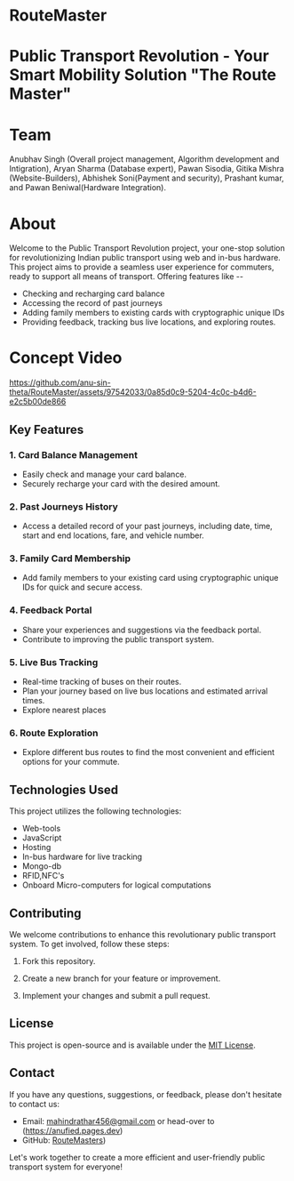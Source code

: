 <!DOCTYPE html>
# RouteMaster
# Public Transport Revolution - Your Smart Mobility Solution "The Route Master"
# Team
Anubhav Singh (Overall project management, Algorithm development and Intigration), Aryan Sharma (Database expert), Pawan Sisodia, Gitika Mishra (Website-Builders), Abhishek Soni(Payment and security), Prashant kumar, and Pawan Beniwal(Hardware Integration).

# About
Welcome to the Public Transport Revolution project, your one-stop solution for revolutionizing  Indian public transport using web and in-bus hardware. This project aims to provide a seamless user experience for commuters,
ready to support all means of transport. Offering features like --
- Checking and recharging card balance
- Accessing the record of past journeys
- Adding family members to existing cards with cryptographic unique IDs
- Providing feedback, tracking bus live locations, and exploring routes.
# Concept Video


https://github.com/anu-sin-theta/RouteMaster/assets/97542033/0a85d0c9-5204-4c0c-b4d6-e2c5b00de866



## Key Features

### 1. Card Balance Management

- Easily check and manage your card balance.
- Securely recharge your card with the desired amount.

### 2. Past Journeys History

- Access a detailed record of your past journeys, including date, time, start and end locations, fare, and vehicle number.

### 3. Family Card Membership

- Add family members to your existing card using cryptographic unique IDs for quick and secure access.

### 4. Feedback Portal

- Share your experiences and suggestions via the feedback portal.
- Contribute to improving the public transport system.

### 5. Live Bus Tracking

- Real-time tracking of buses on their routes.
- Plan your journey based on live bus locations and estimated arrival times.
- Explore nearest places
  

### 6. Route Exploration

- Explore different bus routes to find the most convenient and efficient options for your commute.

## Technologies Used

This project utilizes the following technologies:

- Web-tools
- JavaScript
- Hosting
- In-bus hardware for live tracking
- Mongo-db
- RFID,NFC's
- Onboard Micro-computers for logical computations
  

## Contributing

We welcome contributions to enhance this revolutionary public transport system. To get involved, follow these steps:

1. Fork this repository.

2. Create a new branch for your feature or improvement.

3. Implement your changes and submit a pull request.

## License

This project is open-source and is available under the [MIT License](LICENSE).

## Contact

If you have any questions, suggestions, or feedback, please don't hesitate to contact us:

- Email: mahindrathar456@gmail.com or head-over to (https://anufied.pages.dev)
- GitHub: [RouteMasters](https://github.com/anu-sin-theta/RouteMaster/))

Let's work together to create a more efficient and user-friendly public transport system for everyone!
